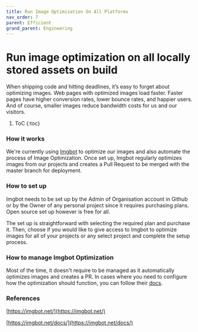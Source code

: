 ```yaml
---
title: Run Image Optimization On All Platforms
nav_order: 7
parent: Efficient
grand_parent: Engineering
---
```


# Run image optimization on all locally stored assets on build

When shipping code and hitting deadlines, it’s easy to forget about optimizing images. Web pages with optimized images load faster. Faster pages have higher conversion rates, lower bounce rates, and happier users. And of course, smaller images reduce bandwidth costs for us and our visitors.

1. ToC
{:toc}

### How it works

We're currently using [Imgbot](https://imgbot.net/) to optimize our images and also automate the process of Image Optimization. Once set up, Imgbot regularly optimizes images from our projects and creates a Pull Request to be merged with the master branch for deployment.

### How to set up 

Imgbot needs to be set up by the Admin of Organisation account in Github or by the Owner of any personal project since it requires purchasing plans. Open source set up however is free for all. 

The set up is straightforward with selecting the required plan and purchase it.
Then, choose if you would like to give access to Imgbot to optimize images for all of your projects or any select project and complete the setup process.

### How to manage Imgbot Optimization

Most of the time, it doesn't require to be managed as it automatically optimizes images and creates a PR. In cases where you need to configure how the optimization should function, you can follow their [docs](https://imgbot.net/docs/).


### References

[https://imgbot.net/](https://imgbot.net/)

[https://imgbot.net/docs/](https://imgbot.net/docs/)

